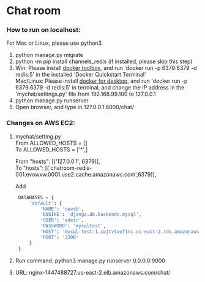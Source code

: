 # Chat room
### How to run on localhost:
For Mac or Linux, please use python3
1. python manage.py migrate
2. python -m pip install channels_redis (if installed, please skip this step)
3. Win: Please install [docker toolbox](https://docs.docker.com/toolbox/toolbox_install_windows/), and run 'docker run -p 6379:6379 -d redis:5' in the installed  'Docker Quickstart Terminal'  
Mac/Linux: Please install [docker for desktop](https://www.docker.com/products/docker-desktop), and run 'docker run -p 6379:6379 -d redis:5' in terminal, and change the IP address in the 'mychat/settings.py' file from 192.168.99.100 to 127.0.0.1
4. python manage.py runserver
5. Open browser, and type in 127.0.0.1:8000/chat/


### Changes on AWS EC2:
1. mychat/setting.py  
From ALLOWED_HOSTS = []  
To ALLOWED_HOSTS = ['*',]

     From "hosts": [('127.0.0.1', 6379)],  
     To "hosts": [('chatroom-redis-001.evowxw.0001.use2.cache.amazonaws.com',6379)],

    Add
   ```python
    DATABASES = {
        'default': {
            'NAME': 'devdb',
            'ENGINE': 'django.db.backends.mysql',
            'USER': 'admin',
            'PASSWORD': 'mysqltest',
            'HOST': 'mysql-test-1.cwjtvtxof1nc.us-east-2.rds.amazonaws.com',
            'PORT': '3306'
        }
    }     
   ```
2. Run command: python3 manage.py runserver 0.0.0.0:9000
3. URL: nginx-1447488727.us-east-2.elb.amazonaws.com/chat/ 

